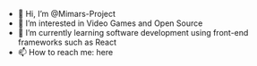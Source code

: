 - 👋 Hi, I’m @Mimars-Project
- 👀 I’m interested in Video Games and Open Source
- 🌱 I’m currently learning software development using front-end frameworks such as React
- 📫 How to reach me: here

<!---
Mimars-Project/Mimars-Project is a ✨ special ✨ repository because its `README.md` (this file) appears on your GitHub profile.
You can click the Preview link to take a look at your changes.
--->
